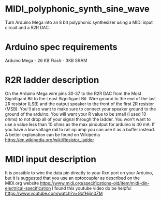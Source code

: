 # MIDI_polyphonic_synth_sine_wave
Turn Arduino Mega into an 8 bit polyphonic synthesizer using a MIDI input circuit and a R2R DAC.
# Arduino spec requirements
Arduino Mega - 26 KB Flash - 3KB SRAM
# R2R ladder description
On the Arduino Mega wire pins 30-37 to the R2R DAC from the Most Signifigant Bit to the Least Signifigant Bit. Wire ground to the end of the last 2R resistor (LSB) and the output speaker to the front of the first 2R resistor (MSB). You'll also want to make sure to connect your speaker ground to the ground of the arduino. You will want your R value to be small (i used 10 ohms) to not drop all of your signal through the ladder. You won't want to use a value less than 10 ohms as the max pinoutput for arduino is 40 mA. If you have a low voltage rail to rail op amp you can use it as a buffer instead.
A better explanation can be found on Wikipedia https://en.wikipedia.org/wiki/Resistor_ladder
# MIDI input description
It is possible to wire the data pin directly to your Rxn port on your Arduino, but it is suggested that you use an optocoupler as described on the MIDI.org website https://www.midi.org/specifications-old/item/midi-din-electrical-specification
I found this youtube video do be helpful https://www.youtube.com/watch?v=GxfHijjn0ZM
